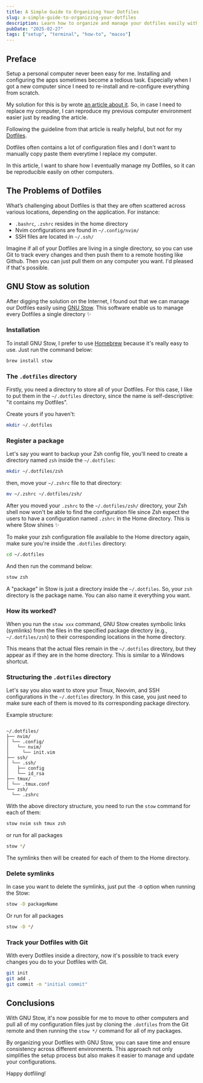 ```yaml
---
title: A Simple Guide to Organizing Your Dotfiles
slug: a-simple-guide-to-organizing-your-dotfiles
description: Learn how to organize and manage your dotfiles easily with GNU Stow. This simple guide will help you store, structure, and sync your configurations more efficiently
pubDate: "2025-02-27"
tags: ["setup", "terminal", "how-to", "macos"]
---
```


## Preface

Setup a personal computer never been easy for me. Installing and configuring the apps sometimes become a tedious task. Especially when I got a new computer since I need to re-install and re-configure everything from scratch.

My solution for this is by wrote [an article about it](/blog/setup-macos-for-development). So, in case I need to replace my computer, I can reproduce my previous computer environment easier just by reading the article.

Following the guideline from that article is really helpful, but not for my [Dotfiles](https://www.freecodecamp.org/news/dotfiles-what-is-a-dot-file-and-how-to-create-it-in-mac-and-linux/).

Dotfiles often contains a lot of configuration files and I don't want to manually copy paste them everytime I replace my computer.

In this article, I want to share how I eventually manage my Dotfiles, so it can be reproducible easily on other computers.

## The Problems of Dotfiles

What’s challenging about Dotfiles is that they are often scattered across various locations, depending on the application. For instance:

- `.bashrc`, `.zshrc` resides in the home directory
- Nvim configurations are found in `~/.config/nvim/`
- SSH files are located in `~/.ssh/`

Imagine if all of your Dotfiles are living in a single directory, so you can use Git to track every changes and then push them to a remote hosting like Github. Then you can just pull them on any computer you want. I'd pleased if that's possible.

## GNU Stow as solution

After digging the solution on the Internet, I found out that we can manage our Dotfiles easily using [GNU Stow](https://www.gnu.org/software/stow/). This software enable us to manage every Dotfiles a single directory ✨

### Installation

To install GNU Stow, I prefer to use [Homebrew](https://brew.sh/) because it's really easy to use. Just run the command below:

```zsh title="Terminal"
brew install stow
```

### The `.dotfiles` directory

Firstly, you need a directory to store all of your Dotfiles. For this case, I like to put them in the `~/.dotfiles` directory, since the name is self-descriptive: "it contains my Dotfiles".

Create yours if you haven't:

```bash title="Terminal"
mkdir ~/.dotfiles
```

### Register a package

Let's say you want to backup your Zsh config file, you'll need to create a directory named `zsh` inside the `~/.dotfiles`:

```bash title="Terminal"
mkdir ~/.dotfiles/zsh
```

then, move your `~/.zshrc` file to that directory:

```bash title="Terminal"
mv ~/.zshrc ~/.dotfiles/zsh/
```

After you moved your `.zshrc` to the `~/.dotfiles/zsh/` directory, your Zsh shell now won't be able to find the configuration file since Zsh expect the users to have a configuration named `.zshrc` in the Home directory. This is where Stow shines ✨

To make your zsh configuration file available to the Home directory again, make sure you're inside the `.dotfiles` directory:

```bash title="Terminal"
cd ~/.dotfiles
```

And then run the command below:

```bash title="Terminal"
stow zsh
```

A "package" in Stow is just a directory inside the `~/.dotfiles`. So, your `zsh` directory is the package name. You can also name it everything you want.

### How its worked?

When you run the `stow xxx` command, GNU Stow creates symbolic links (symlinks) from the files in the specified package directory (e.g., `~/.dotfiles/zsh`) to their corresponding locations in the home directory.

This means that the actual files remain in the `~/.dotfiles` directory, but they appear as if they are in the home directory. This is similar to a Windows shortcut.

### Structuring the `.dotfiles` directory

Let's say you also want to store your Tmux, Neovim, and SSH configurations in the `~/.dotfiles` directory. In this case, you just need to make sure each of them is moved to its corresponding package directory.

Example structure:

```

~/.dotfiles/
├── nvim/
│ └── .config/
│   └── nvim/
│     └── init.vim
├── ssh/
│ └── .ssh/
│   ├── config
│   └── id_rsa
├── tmux/
│ └── .tmux.conf
└── zsh/
  └── .zshrc

```

With the above directory structure, you need to run the `stow` command for each of them:

```bash title="Terminal"
stow nvim ssh tmux zsh
```

or run for all packages

```bash title="Terminal"
stow */
```

The symlinks then will be created for each of them to the Home directory.

### Delete symlinks

In case you want to delete the symlinks, just put the `-D` option when running the Stow:

```bash title="Terminal"
stow -D packageName
```

Or run for all packages

```bash title="Terminal"
stow -D */
```

### Track your Dotfiles with Git

With every Dotfiles inside a directory, now it's possible to track every changes you do to your Dotfiles with Git.

```bash title="Terminal"
git init
git add .
git commit -m "initial commit"
```

## Conclusions

With GNU Stow, it's now possible for me to move to other computers and pull all of my configuration files just by cloning the `.dotfiles` from the Git remote and then running the `stow */` command for all of my packages.

By organizing your Dotfiles with GNU Stow, you can save time and ensure consistency across different environments. This approach not only simplifies the setup process but also makes it easier to manage and update your configurations.

Happy dotfiling!

